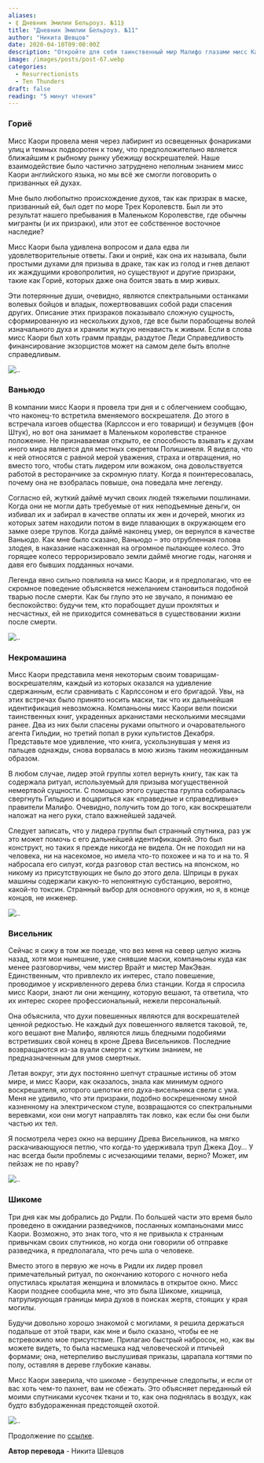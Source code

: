 ```yaml
---
aliases: 
- ⟪ Дневник Эмилии Бельроуз. №11⟫
title: "Дневник Эмилии Бельроуз. №11"
author: "Никита Шевцов"
date: 2020-04-10T09:00:00Z
description: "Откройте для себя таинственный мир Малифо глазами мисс Каори, воскресительницы, которая прокладывает путь по освещенным улицам города и темным переулкам. Исследуйте ее уникальную способность призывать духов из другого мира и узнайте о ее странном положении в обществе. Раскройте происхождение духов, которых она вызывает, и узнайте, почему она предпочитает работать в скромном ресторане, несмотря на свой исключительный талант. Присоединяйтесь к ней в путешествии по запутанному лабиринту тайн и легенд Малифо. | мистический рассказ"
image: /images/posts/post-67.webp
categories: 
  - Resurrectionists
  - Ten Thunders
draft: false
reading: "5 минут чтения"
---
```


### Гориё

Мисс Каори провела меня через лабиринт из освещенных фонариками улиц и темных подворотен к тому, что предположительно является ближайшим к рыбному рынку убежищу воскрешателей. Наше взаимодействие было частично затруднено неполным знанием мисс Каори английского языка, но мы всё же смогли поговорить о призванных ей духах.

Мне было любопытно происхождение духов, так как призрак в маске, призванный ей, был одет по море Трех Королевств. Был ли это результат нашего пребывания в Маленьком Королевстве, где обычны мигранты (и их призраки), или этот ее собственное восточное наследие?

Мисс Каори была удивлена вопросом и дала едва ли удовлетворительные ответы. Гаки и онриё, как она их называла, были простыми духами для призыва в драке, так как из голод и гнев делают их жаждущими кровопролития, но существуют и другие призраки, такие как Гориё, которых даже она боится звать в мир живых.

Эти потерянные души, очевидно, являются спектральными останками волевых бойцов и владык, пожертвовавших собой ради спасения других. Описание этих призраков показывало сложную сущность, сформированную из нескольких духов, где все были порабощены волей изначального духа и хранили жуткую ненависть к живым. Если в слова мисс Каори был хоть грамм правды, раздутое Леди Справедливость финансирование экзорцистов может на самом деле быть вполне справедливым.

![..](/images/posts/post-65_img1.webp)


### Ваньюдо

В компании мисс Каори я провела три дня и с облегчением сообщаю, что наконец-то встретила вменяемого воскрешателя. До этого в встречала изгоев общества (Карлссон и его товарищи) и безумцев (фон Штук), но вот она занимает в Маленьком королевстве странное положение. Не признаваемая открыто, ее способность взывать к духам иного мира является для местных секретом Полишинеля. Я видела, что к ней относятся с равной мерой уважения, страха и отвращения, но вместо того, чтобы стать лидером или вожаком, она довольствуется работой в ресторанчике за скромную плату. Когда я поинтересовалась, почему она не взобралась повыше, она поведала мне легенду.

Согласно ей, жуткий даймё мучил своих людей тяжелыми пошлинами. Когда они не могли дать требуемые от них неподъемные деньги, он избивал их и забирал в качестве оплаты их жен и дочерей, многих из которых затем находили потом в виде плавающих в окружающем его замке озере трупов. Когда даймё наконец умер, он вернулся в качестве Ваньюдо. Как мне было сказано, Ваньюдо – это отрубленная голова злодея, в наказание насаженная на огромное пылающее колесо. Это горящее колесо терроризировало земли даймё многие годы, нагоняя и давя его бывших подданных ночами.

Легенда явно сильно повлияла на мисс Каори, и я предполагаю, что ее скромное поведение объясняется нежеланием становиться подобной тварью после смерти. Как бы глупо это не звучало, я понимаю ее беспокойство: будучи тем, кто порабощает души проклятых и несчастных, ей не приходится сомневаться в существовании жизни после смерти.

![..](/images/posts/post-65_img2.webp)


### Некромашина

Мисс Каори представила меня некоторым своим товарищам-воскрешателям, каждый из которых оказался на удивление сдержанным, если сравнивать с Карлссоном и его бригадой. Увы, на этих встречах было принято носить маски, так что их дальнейшая идентификация невозможна. Компаньоны мисс Каори вели поиски таинственных книг, украденных арканистами несколькими месяцами ранее. Два из них были спасены руками опытного и очаровательного агента Гильдии, но третий попал в руки культистов Декабря. Представьте мое удивление, что книга, ускользнувшая у меня из пальцев однажды, снова ворвалась в мою жизнь таким неожиданным образом.

В любом случае, лидер этой группы хотел вернуть книгу, так как та содержала ритуал, используемый для призыва могущественной немертвой сущности. С помощью этого существа группа собиралась свергнуть Гильдию и воцариться как «праведные и справедливые» правители Малифо. Очевидно, получить том до того, как воскрешатели наложат на него руки, стало важнейшей задачей.

Следует записать, что у лидера группы был странный спутника, раз уж это может помочь с его дальнейшей идентификацией. Это был конструкт, но таких я прежде никогда не видела. Он не походил ни на человека, ни на насекомое, но имела что-то похожее и на то и на то. Я набросала его силуэт, когда разговор стал вестись на японском, но никому из присутствующих не было до этого дела. Шприцы в руках машины содержали какую-то непонятную субстанцию, вероятно, какой-то токсин. Странный выбор для основного оружия, но я, в конце концов, не инженер.

![..](/images/posts/post-65_img3.webp)


### Висельник

Сейчас я сижу в том же поезде, что вез меня на север целую жизнь назад, хотя мои нынешние, уже снявшие маски, компаньоны куда как менее разговорчивы, чем мистер Врайт и мистер МакЭван. Единственным, что привлекло их интерес, стало повешение, проводимое у искривленного дерева близ станции. Когда я спросила мисс Каори, знают ли они женщину, которую вешают, та ответила, что их интерес скорее профессиональный, нежели персональный.

Она объяснила, что духи повешенных являются для воскрешателей ценной редкостью. Не каждый дух повешенного является таковой, те, кого вешают вне Малифо, являются лишь бледными подобиями встретивших свой конец в кроне Древа Висельников. Последние возвращаются из-за вуали смерти с жутким знанием, не предназначенным для умов смертных.

Летая вокруг, эти дух постоянно шепчут страшные истины об этом мире, и мисс Каори, как оказалось, знала как минимум одного воскрешателя, которого шепотки его духа-висельника свели с ума. Меня не удивило, что эти призраки, подобно воскрешенному мной казненному на электрическом стуле, возвращаются со спектральными веревками, кои они могут направлять так ловко, как если бы они были частью их тел.

Я посмотрела через окно на вершину Древа Висельников, на мягко раскачивающуюся петлю, что когда-то удерживала труп Джека Доу… У нас всегда были проблемы с исчезающими телами, верно? Может, им пейзаж не по нраву?

![..](/images/posts/post-65_img4.webp)


### Шикоме

Три дня как мы добрались до Ридли. По большей части это время было проведено в ожидании разведчиков, посланных компаньонами мисс Каори. Возможно, это знак того, что я не привыкла к странным привычкам своих спутников, но когда они говорили об отправке разведчика, я предполагала, что речь шла о человеке.

Вместо этого в первую же ночь в Ридли их лидер провел примечательный ритуал, по окончанию которого с ночного неба опустилась крылатая женщина и вломилась в открытое окно. Мисс Каори позднее сообщила мне, что это была Шикоме, хищница, патрулирующая границы мира духов в поисках жертв, стоящих у края могилы.

Будучи довольно хорошо знакомой с могилами, я решила держаться подальше от этой твари, как мне и было сказано, чтобы ее не встревожило мое присутствие. Прилагаю быстрый набросок, но, как вы можете видеть, то была насмешка над человеческой и птичьей формами; она, нетерпеливо выслушивая приказы, царапала когтями по полу, оставляя в дереве глубокие канавы.

Мисс Каори заверила, что шикоме - безупречные следопыты, и если от вас хоть чем-то пахнет, вам не сбежать. Это объясняет переданный ей моими спутниками кусочек ткани и то, как она поднялась в воздух, как будто взбудораженная предстоящей охотой.

![..](/images/posts/post-65_img5.webp)


Продолжение по [ссылке](http://malifaux.vercel.app/posts/post-68).


**Автор перевода** - Никита Шевцов

